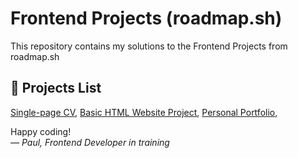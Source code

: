 # Frontend Projects (roadmap.sh)
This repository contains my solutions to the Frontend Projects from roadmap.sh

## 🔗 Projects List ##

[Single-page CV](https://roadmap.sh/projects/single-page-cv),
[Basic HTML Website Project](https://roadmap.sh/projects/basic-html-website),
[Personal Portfolio](https://roadmap.sh/projects/portfolio-website),


Happy coding!  
*— Paul, Frontend Developer in training* 
